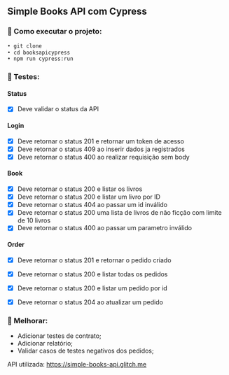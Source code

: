 ﻿## Simple Books API com Cypress

### 🔖 Como executar o projeto:

```diff
• git clone
• cd booksapicypress
• npm run cypress:run
```

### 🔖 Testes:

#### Status

- [x] Deve validar o status da API

#### Login

- [x] Deve retornar o status 201 e retornar um token de acesso
- [x] Deve retornar o status 409 ao inserir dados ja registrados
- [x] Deve retornar o status 400 ao realizar requisição sem body

#### Book
- [x] Deve retornar o status 200 e listar os livros
- [x] Deve retornar o status 200 e listar um livro por ID
- [x] Deve retornar o status 404 ao passar um id inválido
- [x] Deve retornar o status 200 uma lista de livros de não ficção com limite de 10 livros
- [x] Deve retornar o status 400 ao passar um parametro inválido

####  Order

- [x] Deve retornar o status 201 e retornar o pedido criado
- [x] Deve retornar o status 200 e listar todas os pedidos
- [x] Deve retornar o status 200 e listar um pedido por id
- [x] Deve retornar o status 204 ao atualizar um pedido


### 🔖 Melhorar:
- Adicionar testes de contrato;
- Adicionar relatório;
- Validar casos de testes negativos dos pedidos;
      

API utilizada: https://simple-books-api.glitch.me